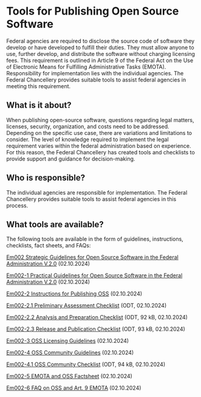 # Tools for Publishing Open Source Software

Federal agencies are required to disclose the source code of software they develop or have developed to fulfill their duties. They must allow anyone to use, further develop, and distribute the software without charging licensing fees. This requirement is outlined in Article 9 of the Federal Act on the Use of Electronic Means for Fulfilling Administrative Tasks (EMOTA). Responsibility for implementation lies with the individual agencies. The Federal Chancellery provides suitable tools to assist federal agencies in meeting this requirement.

## What is it about?

When publishing open-source software, questions regarding legal matters, licenses, security, organization, and costs need to be addressed. Depending on the specific use case, there are variations and limitations to consider. The level of knowledge required to implement the legal requirement varies within the federal administration based on experience. For this reason, the Federal Chancellery has created tools and checklists to provide support and guidance for decision-making.

## Who is responsible?

The individual agencies are responsible for implementation. The Federal Chancellery provides suitable tools to assist federal agencies in this process.

## What tools are available?

The following tools are available in the form of guidelines, instructions, checklists, fact sheets, and FAQs:

[Em002 Strategic Guidelines for Open Source Software in the Federal Administration V.2.0](en/em002.md) (02.10.2024)

[Em002-1 Practical Guidelines for Open Source Software in the Federal Administration V.2.0](en/em002-1.md) (02.10.2024)

[Em002-2 Instructions for Publishing OSS](en/em002-2.md) (02.10.2024)

[Em002-2.1 Preliminary Assessment Checklist](en/Em002-2.1%20Checkliste%20Vorabklarung%20EN.odt) (ODT, 02.10.2024)

[Em002-2.2 Analysis and Preparation Checklist](en/Em002-2.2%20Checkliste%20Analyse%20und%20Aufbereitung%20EN.odt) (ODT, 92 kB, 02.10.2024)

[Em002-2.3 Release and Publication Checklist](en/Em002-2.3%20Checkliste%20Freigabe%20und%20Publikation%20EN.odt) (ODT, 93 kB, 02.10.2024)

[Em002-3 OSS Licensing Guidelines](en/em002-3.md) (02.10.2024)

[Em002-4 OSS Community Guidelines](en/em002-4.md) (02.10.2024)

[Em002-4.1 OSS Community Checklist](en/Em002-4.1%20Checkliste%20OSS-Community%20EN.odt) (ODT, 94 kB, 02.10.2024)

[Em002-5 EMOTA and OSS Factsheet](en/em002-5.md) (02.10.2024)

[Em002-6 FAQ on OSS and Art. 9 EMOTA](en/em002-6.md) (02.10.2024)
